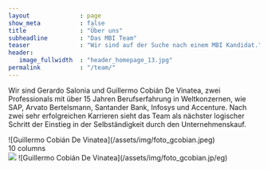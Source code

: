 ```yaml
---
layout              : page
show_meta           : false
title               : "Über uns"
subheadline         : "Das MBI Team"
teaser              : "Wir sind auf der Suche nach einem MBI Kandidat."
header:
   image_fullwidth  : "header_homepage_13.jpg"
permalink           : "/team/"
---
```

Wir sind Gerardo Salonia und Guillermo Cobián De Vinatea, zwei Professionals mit über 15 Jahren Berufserfahrung 
in Weltkonzernen, wie SAP, Arvato Bertelsmann, Santander Bank, Infosys und Accenture. Nach zwei sehr erfolgreichen 
Karrieren sieht das Team als nächster logischer Schritt der Einstieg in der Selbständigkeit durch den Unternehmenskauf.

<div class="show-for-small">
<div class="row">
   <div class="small-2 columns">![Guillermo Cobián De Vinatea](/assets/img/foto_gcobian.jpeg)</div>
   <div class="small-10 columns">10 columns</div>
   

   
   
<img src="inmelten.github.io/assets/img/foto_gcobian.jpeg"/>
![Guillermo Cobián De Vinatea](/assets/img/foto_gcobian.jp/eg)

